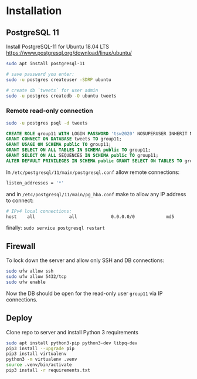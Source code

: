 # Installation

## PostgreSQL 11

Install PostgreSQL-11 for Ubuntu 18.04 LTS https://www.postgresql.org/download/linux/ubuntu/

```bash
sudo apt install postgresql-11

# save password you enter:
sudo -u postgres createuser -SDRP ubuntu

# create db `tweets` for user admin
sudo -u postgres createdb -O ubuntu tweets
```

### Remote read-only connection

```bash
sudo -u postgres psql -d tweets
```

```sql
CREATE ROLE group11 WITH LOGIN PASSWORD 'tsw2020' NOSUPERUSER INHERIT NOCREATEDB NOCREATEROLE NOREPLICATION VALID UNTIL 'infinity';
GRANT CONNECT ON DATABASE tweets TO group11;
GRANT USAGE ON SCHEMA public TO group11;
GRANT SELECT ON ALL TABLES IN SCHEMA public TO group11;
GRANT SELECT ON ALL SEQUENCES IN SCHEMA public TO group11;
ALTER DEFAULT PRIVILEGES IN SCHEMA public GRANT SELECT ON TABLES TO group11;
```

In `/etc/postgresql/11/main/postgresql.conf` allow remote connections:

```bash
listen_addresses = '*'
```

and in `/etc/postgresql/11/main/pg_hba.conf` make to allow any IP address to connect:

```bash
# IPv4 local connections:
host    all             all             0.0.0.0/0            md5
```

finally: `sudo service postgresql restart`

## Firewall

To lock down the server and allow only SSH and DB connections:
```bash
sudo ufw allow ssh
sudo ufw allow 5432/tcp
sudo ufw enable
```

Now the DB should be open for the read-only user `group11` via IP connections.

## Deploy

Clone repo to server and install Python 3 requirements
```bash
sudo apt install python3-pip python3-dev libpq-dev
pip3 install --upgrade pip
pip3 install virtualenv
python3 -m virtualenv .venv
source .venv/bin/activate
pip3 install -r requirements.txt
```